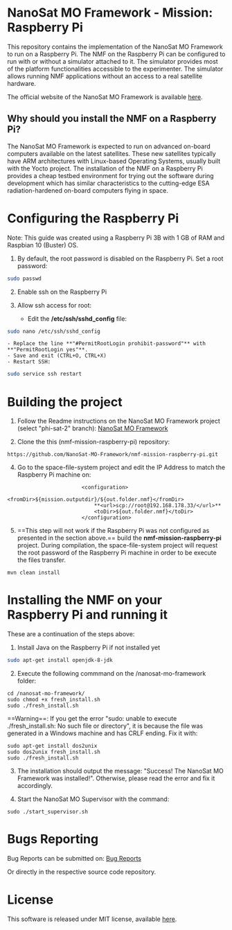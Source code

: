 # NanoSat MO Framework - Mission: Raspberry Pi
This repository contains the implementation of the NanoSat MO Framework to run on a Raspberry Pi.
The NMF on the Raspberry Pi can be configured to run with or without a simulator attached to it. The simulator provides most of the platform functionalities accessible to the experimenter. The simulator allows running NMF applications without an access to a real satellite hardware.

The official website of the NanoSat MO Framework is available [here].

## Why should you install the NMF on a Raspberry Pi?

The NanoSat MO Framework is expected to run on advanced on-board computers available on the latest satellites. These new satellites typically have ARM architectures with Linux-based Operating Systems, usually built with the Yocto project.
The installation of the NMF on a Raspberry Pi provides a cheap testbed environment for trying out the software during development which has similar characteristics to the cutting-edge ESA radiation-hardened on-board computers flying in space.

# Configuring the Raspberry Pi

Note: This guide was created using a Raspberry Pi 3B with 1 GB of RAM and Raspbian 10 (Buster) OS.

1. By default, the root password is disabled on the Raspberry Pi. Set a root password:
```bash
sudo passwd
```

2. Enable ssh on the Raspberry Pi

3. Allow ssh access for root:
	- Edit the **/etc/ssh/sshd_config** file:
```bash
sudo nano /etc/ssh/sshd_config
```

	- Replace the line **"#PermitRootLogin prohibit-password"** with **"PermitRootLogin yes"**.
	- Save and exit (CTRL+O, CTRL+X)
	- Restart SSH:
```bash
sudo service ssh restart
```

# Building the project

1. Follow the Readme instructions on the NanoSat MO Framework project (select "phi-sat-2" branch):
[NanoSat MO Framework](https://github.com/esa/nanosat-mo-framework/tree/phi-sat-2)

2. Clone the this (nmf-mission-raspberry-pi) repository:
```
https://github.com/NanoSat-MO-Framework/nmf-mission-raspberry-pi.git
```

4. Go to the space-file-system project and edit the IP Address to match the Raspberry Pi machine on:
```
                        <configuration>
                            <fromDir>${mission.outputdir}/${out.folder.nmf}</fromDir>
                            **<url>scp://root@192.168.178.33/</url>**
                            <toDir>${out.folder.nmf}</toDir>
                        </configuration>
```

5. ==This step will not work if the Raspberry Pi was not configured as presented in the section above.== build the **nmf-mission-raspberry-pi** project. During compilation, the space-file-system project will request the root password of the Raspberry Pi machine in order to be execute the files transfer.
```
mvn clean install
```

# Installing the NMF on your Raspberry Pi and running it

These are a continuation of the steps above:

1. Install Java on the Raspberry Pi if not installed yet
```bash
sudo apt-get install openjdk-8-jdk
```

2. Execute the following commmand on the /nanosat-mo-framework folder:
```
cd /nanosat-mo-framework/
sudo chmod +x fresh_install.sh
sudo ./fresh_install.sh
```

==Warning==: If you get the error "sudo: unable to execute ./fresh_install.sh: No such file or directory", it is because the file was generated in a Windows machine and has CRLF ending. Fix it with:
```
sudo apt-get install dos2unix
sudo dos2unix fresh_install.sh
sudo ./fresh_install.sh
```

3. The installation should output the message: "Success! The NanoSat MO Framework was installed!". Otherwise, please read the error and fix it accordingly.

4. Start the NanoSat MO Supervisor with the command:
```
sudo ./start_supervisor.sh
```

# Bugs Reporting
Bug Reports can be submitted on: [Bug Reports]

Or directly in the respective source code repository.

# License
This software is released under MIT license, available [here](LICENSE).

	
[NMFImage]: http://nanosat-mo-framework.github.io/img/NMF_logo_1124_63.png
[NanoSat MO Framework]: https://nanosat-mo-framework.github.io/
[here]: https://nanosat-mo-framework.github.io/
[GitHub]: https://github.com/esa/nanosat-mo-framework
[Bug Reports]: https://github.com/esa/nanosat-mo-framework/issues
